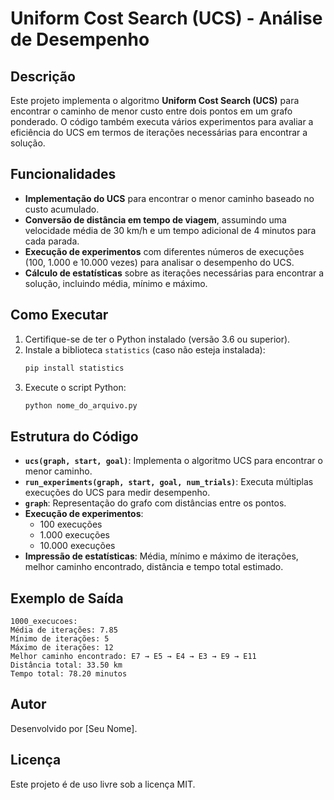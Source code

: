 # Uniform Cost Search (UCS) - Análise de Desempenho

## Descrição
Este projeto implementa o algoritmo **Uniform Cost Search (UCS)** para encontrar o caminho de menor custo entre dois pontos em um grafo ponderado. O código também executa vários experimentos para avaliar a eficiência do UCS em termos de iterações necessárias para encontrar a solução.

## Funcionalidades
- **Implementação do UCS** para encontrar o menor caminho baseado no custo acumulado.
- **Conversão de distância em tempo de viagem**, assumindo uma velocidade média de 30 km/h e um tempo adicional de 4 minutos para cada parada.
- **Execução de experimentos** com diferentes números de execuções (100, 1.000 e 10.000 vezes) para analisar o desempenho do UCS.
- **Cálculo de estatísticas** sobre as iterações necessárias para encontrar a solução, incluindo média, mínimo e máximo.

## Como Executar
1. Certifique-se de ter o Python instalado (versão 3.6 ou superior).
2. Instale a biblioteca `statistics` (caso não esteja instalada):
   ```sh
   pip install statistics
   ```
3. Execute o script Python:
   ```sh
   python nome_do_arquivo.py
   ```

## Estrutura do Código
- **`ucs(graph, start, goal)`**: Implementa o algoritmo UCS para encontrar o menor caminho.
- **`run_experiments(graph, start, goal, num_trials)`**: Executa múltiplas execuções do UCS para medir desempenho.
- **`graph`**: Representação do grafo com distâncias entre os pontos.
- **Execução de experimentos**:
  - 100 execuções
  - 1.000 execuções
  - 10.000 execuções
- **Impressão de estatísticas**: Média, mínimo e máximo de iterações, melhor caminho encontrado, distância e tempo total estimado.

## Exemplo de Saída
```
1000_execucoes:
Média de iterações: 7.85
Mínimo de iterações: 5
Máximo de iterações: 12
Melhor caminho encontrado: E7 → E5 → E4 → E3 → E9 → E11
Distância total: 33.50 km
Tempo total: 78.20 minutos
```

## Autor
Desenvolvido por [Seu Nome].

## Licença
Este projeto é de uso livre sob a licença MIT.

